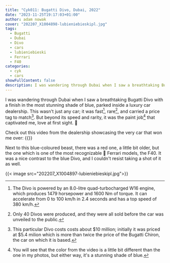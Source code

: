 ```yaml
---
title: "Cyk011: Bugatti Divo, Dubai, 2022"
date: "2023-11-25T19:17:03+01:00"
author: adam nowak
cover: "202207_X1004898-lubieniebieskipl.jpg"
tags: 
  - Bugatti
  - Dubai
  - Divo
  - cars
  - lubieniebieski
  - Ferrari
  - F40
categories:
  - cyk
  - cars
showFullContent: false
description: I was wandering through Dubai when I saw a breathtaking Bugatti Divo with a finish in the most stunning shade of blue, parked inside a luxury car dealership.
---
```


I was wandering through Dubai when I saw a breathtaking Bugatti Divo with a finish in the most stunning shade of blue, parked inside a luxury car dealership. This wasn't just any car; it was fast[^1], rare[^2], and carried a price tag to match[^3]. But beyond its speed and rarity, it was the paint job[^4] that captivated me, love at first sight. 💙

Check out this video from the dealership showcasing the very car that won me over:
{{<youtube gBJtp0DJkxc >}}

Next to this blue-coloured beast, there was a red one, a little bit older, but the one which is one of the most recognizable 🐎 Ferrari models, the F40. It was a nice contrast to the blue Divo, and I couldn't resist taking a shot of it as well.

{{< image src="202207_X1004897-lubieniebieskipl.jpg">}}

[^1]: The Divo is powered by an 8.0-litre quad-turbocharged W16 engine, which produces 1479 horsepower and 1600 Nm of torque. It can accelerate from 0 to 100 km/h in 2.4 seconds and has a top speed of 380 km/h.
[^2]: Only 40 Divos were produced, and they were all sold before the car was unveiled to the public.
[^3]: This particular Divo costs costs about $10 million; initially it was priced at $5.4 milion which is more than twice the price of the Bugatti Chiron, the car on which it is based.
[^4]: You will see that the color from the video is a little bit different than the one in my photos, but either way, it's a stunning shade of blue.
